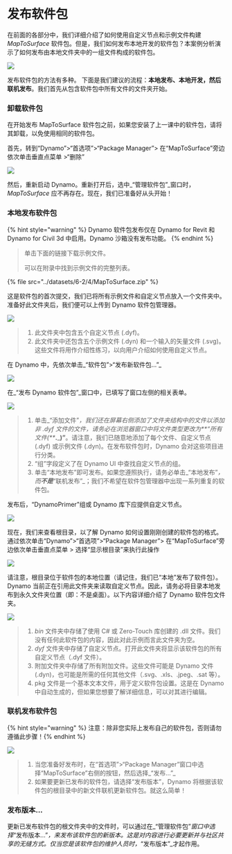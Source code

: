 # 发布软件包

在前面的各部分中，我们详细介绍了如何使用自定义节点和示例文件构建 _MapToSurface_ 软件包。但是，我们如何发布本地开发的软件包？本案例分析演示了如何发布由本地文件夹中的一组文件构成的软件包。

![](<../images/6-2/4/publish a package - custom nodes 01.jpg>)

发布软件包的方法有多种。 下面是我们建议的流程：**本地发布、本地开发，然后联机发布**。我们首先从包含软件包中所有文件的文件夹开始。

### 卸载软件包

在开始发布 MapToSurface 软件包之前，如果您安装了上一课中的软件包，请将其卸载，以免使用相同的软件包。

首先，转到“Dynamo”>“首选项”>“Package Manager”> 在“MapToSurface”旁边依次单击垂直点菜单 >“删除”

![](<../images/6-2/4/publish a package - delete package.jpg>)

然后，重新启动 Dynamo。重新打开后，选中_“管理软件包”_窗口时，_MapToSurface_ 应不再存在。现在，我们已准备好从头开始！

### 本地发布软件包

{% hint style="warning" %}
Dynamo 软件包发布仅在 Dynamo for Revit 和 Dynamo for Civil 3d 中启用。Dynamo 沙箱没有发布功能。
{% endhint %}

> 单击下面的链接下载示例文件。
>
> 可以在附录中找到示例文件的完整列表。

{% file src="../datasets/6-2/4/MapToSurface.zip" %}

这是软件包的首次提交，我们已将所有示例文件和自定义节点放入一个文件夹中。准备好此文件夹后，我们便可以上传到 Dynamo 软件包管理器。

![](<../images/6-2/4/publish a package - publish locally 01.jpg>)

> 1. 此文件夹中包含五个自定义节点 (.dyf)。
> 2. 此文件夹中还包含五个示例文件 (.dyn) 和一个输入的矢量文件 (.svg)。这些文件将用作介绍性练习，以向用户介绍如何使用自定义节点。

在 Dynamo 中，先依次单击_“软件包”>“发布新软件包...”_

![](<../images/6-2/4/publish a package - publish locally 02.jpg>)

在_“发布 Dynamo 软件包”_窗口中，已填写了窗口左侧的相关表单。

![](<../images/6-2/4/publish a package - publish locally 03.jpg>)

> 1. 单击_“添加文件”_，我们还在屏幕右侧添加了文件夹结构中的文件以添加非 .dyf 文件的文件，请务必在浏览器窗口中将文件类型更改为**“所有文件(**_**.**_**)”**。请注意，我们已随意地添加了每个文件、自定义节点 (.dyf) 或示例文件 (.dyn)。在发布软件包时，Dynamo 会对这些项目进行分类。
> 2. “组”字段定义了在 Dynamo UI 中查找自定义节点的组。
> 3. 单击“本地发布”即可发布。如果您遵照执行，请务必单击_“本地发布”_，而**不是**_“联机发布”_；我们不希望在软件包管理器中出现一系列重复的软件包。

发布后，“DynamoPrimer”组或 Dynamo 库下应提供自定义节点。

![](<../images/6-2/4/publish a package - publish locally 04.jpg>)

现在，我们来查看根目录，以了解 Dynamo 如何设置刚刚创建的软件包的格式。通过依次单击“Dynamo”>“首选项”>“Package Manager”> 在“MapToSurface”旁边依次单击垂直点菜单 > 选择“显示根目录”来执行此操作

![](<../images/6-2/4/publish a package - publish locally 05.jpg>)

请注意，根目录位于软件包的本地位置（请记住，我们已“本地”发布了软件包）。Dynamo 当前正在引用此文件夹来读取自定义节点。因此，请务必将目录本地发布到永久文件夹位置（即：不是桌面）。以下内容详细介绍了 Dynamo 软件包文件夹。

![](<../images/6-2/4/publish a package - publish locally 06.jpg>)

> 1. _bin_ 文件夹中存储了使用 C# 或 Zero-Touch 库创建的 .dll 文件。我们没有任何此软件包的内容，因此对此示例而言此文件夹为空。
> 2. _dyf_ 文件夹中存储了自定义节点。打开此文件夹将显示该软件包的所有自定义节点（.dyf 文件）。
> 3. 附加文件夹中存储了所有附加文件。这些文件可能是 Dynamo 文件 (.dyn)，也可能是所需的任何其他文件（.svg、.xls、.jpeg、.sat 等）。
> 4. pkg 文件是一个基本文本文件，用于定义软件包设置。这是在 Dynamo 中自动生成的，但如果您想要了解详细信息，可以对其进行编辑。

### 联机发布软件包

{% hint style="warning" %}
注意：除非您实际上发布自己的软件包，否则请勿遵循此步骤！{% endhint %}

![](<../images/6-2/4/publish a package - publish online 01.jpg>)

> 1. 当您准备好发布时，在“首选项”>“Package Manager”窗口中选择“MapToSurface”右侧的按钮，然后选择_“发布...”_
> 2. 如果要更新已发布的软件包，请选择“发布版本”，Dynamo 将根据该软件包的根目录中的新文件联机更新软件包。就这么简单！

### 发布版本...

更新已发布软件包的根文件夹中的文件时，可以通过在_“管理软件包”_窗口中选择_“发布版本...”_，来发布该软件包的新版本。这是对内容进行必要更新并与社区共享的无缝方式。仅当您是该软件包的维护人员时，_“发布版本”_才起作用。
